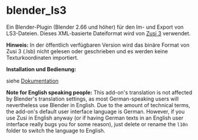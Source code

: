 blender_ls3
===========

Ein Blender-Plugin (Blender 2.66 und höher) für den Im- und Export von LS3-Dateien. Dieses XML-basierte Dateiformat wird von [Zusi 3](http://www.zusi.de) verwendet.

**Hinweis:** In der öffentlich verfügbaren Version wird das binäre Format von Zusi 3 (.lsb) nicht gelesen oder geschrieben und es werden keine Texturkoordinaten importiert.

**Installation und Bedienung:**

siehe [Dokumentation](http://zusitools.github.io/blender_ls3/)

**Note for English speaking people:** This add-on's translation is not affected by Blender's translation settings, as most German-speaking users will nevertheless use Blender in English. Due to the amount of technical terms, the add-on's default user interface language is German. However, if you use Zusi in English anyway (or if having German texts in an English user interface really bugs you for some reason), just delete or rename the `l10n` folder to switch the language to English.
